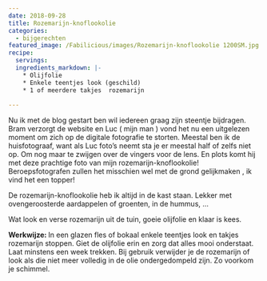 ```yaml
---
date: 2018-09-28
title: Rozemarijn-knoflookolie
categories:
  - bijgerechten
featured_image: /Fabilicious/images/Rozemarijn-knoflookolie 1200SM.jpg
recipe:
  servings:
  ingredients_markdown: |-
    * Olijfolie
    * Enkele teentjes look (geschild)
    * 1 of meerdere takjes  rozemarijn
    
---
```

Nu ik met de blog gestart ben wil iedereen graag zijn steentje bijdragen.
Bram verzorgt de website en Luc ( mijn man ) vond het nu een uitgelezen moment om zich op de digitale fotografie te storten.
Meestal ben ik de huisfotograaf, want als Luc foto’s neemt sta je er meestal half of zelfs niet op.
Om nog maar te zwijgen over de vingers voor de lens.
En plots komt hij met deze prachtige foto van mijn rozemarijn-knoflookolie!
Beroepsfotografen zullen het misschien wel met de grond gelijkmaken , ik vind het een topper! 

De rozemarijn-knoflookolie heb ik altijd in de kast staan. Lekker met ovengeroosterde aardappelen of groenten, in de hummus, …

Wat look en verse rozemarijn uit de tuin, goeie olijfolie en klaar is kees.
 

<!--more-->

<b>Werkwijze: </b>
In een glazen fles of bokaal enkele teentjes look en takjes rozemarijn stoppen.
Giet de olijfolie erin en zorg dat alles mooi onderstaat.
Laat minstens een week trekken.
Bij gebruik verwijder je de rozemarijn of look als die niet meer volledig in de olie ondergedompeld zijn. Zo voorkom je schimmel.
